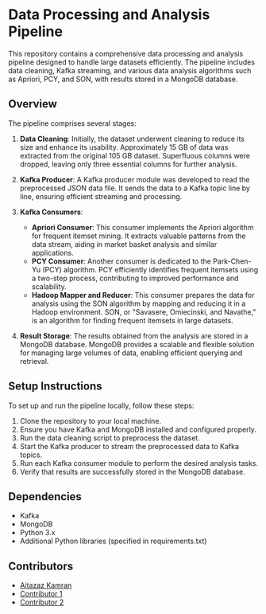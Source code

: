 
# Data Processing and Analysis Pipeline

This repository contains a comprehensive data processing and analysis pipeline designed to handle large datasets efficiently. The pipeline includes data cleaning, Kafka streaming, and various data analysis algorithms such as Apriori, PCY, and SON, with results stored in a MongoDB database.

## Overview

The pipeline comprises several stages:

1. **Data Cleaning**: Initially, the dataset underwent cleaning to reduce its size and enhance its usability. Approximately 15 GB of data was extracted from the original 105 GB dataset. Superfluous columns were dropped, leaving only three essential columns for further analysis.

2. **Kafka Producer**: A Kafka producer module was developed to read the preprocessed JSON data file. It sends the data to a Kafka topic line by line, ensuring efficient streaming and processing.

3. **Kafka Consumers**:
   - **Apriori Consumer**: This consumer implements the Apriori algorithm for frequent itemset mining. It extracts valuable patterns from the data stream, aiding in market basket analysis and similar applications.
   - **PCY Consumer**: Another consumer is dedicated to the Park-Chen-Yu (PCY) algorithm. PCY efficiently identifies frequent itemsets using a two-step process, contributing to improved performance and scalability.
   - **Hadoop Mapper and Reducer**: This consumer prepares the data for analysis using the SON algorithm by mapping and reducing it in a Hadoop environment. SON, or "Savasere, Omiecinski, and Navathe," is an algorithm for finding frequent itemsets in large datasets.

4. **Result Storage**: The results obtained from the analysis are stored in a MongoDB database. MongoDB provides a scalable and flexible solution for managing large volumes of data, enabling efficient querying and retrieval.

## Setup Instructions

To set up and run the pipeline locally, follow these steps:

1. Clone the repository to your local machine.
2. Ensure you have Kafka and MongoDB installed and configured properly.
3. Run the data cleaning script to preprocess the dataset.
4. Start the Kafka producer to stream the preprocessed data to Kafka topics.
5. Run each Kafka consumer module to perform the desired analysis tasks.
6. Verify that results are successfully stored in the MongoDB database.

## Dependencies

- Kafka
- MongoDB
- Python 3.x
- Additional Python libraries (specified in requirements.txt)

## Contributors

- [Aitazaz Kamran](https://github.com/AitazazKamran)
- [Contributor 1](https://github.com/MueezRiz)
- [Contributor 2](https://github.com/contributor2)

